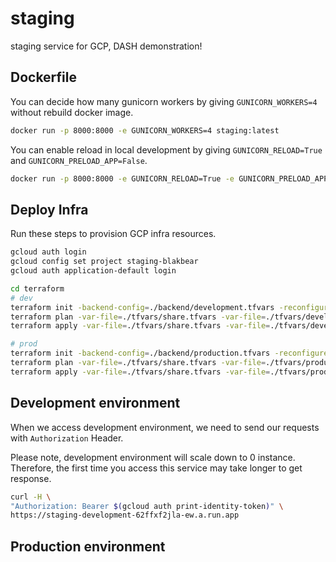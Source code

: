 # staging

staging service for GCP, DASH demonstration!

## Dockerfile

You can decide how many gunicorn workers by giving `GUNICORN_WORKERS=4` without rebuild docker image.

```bash
docker run -p 8000:8000 -e GUNICORN_WORKERS=4 staging:latest
```

You can enable reload in local development by giving `GUNICORN_RELOAD=True` and `GUNICORN_PRELOAD_APP=False`.

```bash
docker run -p 8000:8000 -e GUNICORN_RELOAD=True -e GUNICORN_PRELOAD_APP=False staging:latest
```

## Deploy Infra

Run these steps to provision GCP infra resources.

```bash
gcloud auth login
gcloud config set project staging-blakbear
gcloud auth application-default login

cd terraform
# dev
terraform init -backend-config=./backend/development.tfvars -reconfigure
terraform plan -var-file=./tfvars/share.tfvars -var-file=./tfvars/development.tfvars
terraform apply -var-file=./tfvars/share.tfvars -var-file=./tfvars/development.tfvars

# prod
terraform init -backend-config=./backend/production.tfvars -reconfigure
terraform plan -var-file=./tfvars/share.tfvars -var-file=./tfvars/production.tfvars
terraform apply -var-file=./tfvars/share.tfvars -var-file=./tfvars/production.tfvars
```

## Development environment

When we access development environment, we need to send our requests with `Authorization` Header.

Please note, development environment will scale down to 0 instance.
Therefore, the first time you access this service may take longer to get response.

```bash
curl -H \
"Authorization: Bearer $(gcloud auth print-identity-token)" \
https://staging-development-62ffxf2jla-ew.a.run.app
```

## Production environment